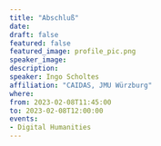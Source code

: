 ```yaml
---
title: "Abschluß"
date:
draft: false
featured: false
featured_image: profile_pic.png
speaker_image:
description:
speaker: Ingo Scholtes
affiliation: "CAIDAS, JMU Würzburg"
where:
from: 2023-02-08T11:45:00
to: 2023-02-08T12:00:00
events:
- Digital Humanities
---
```

